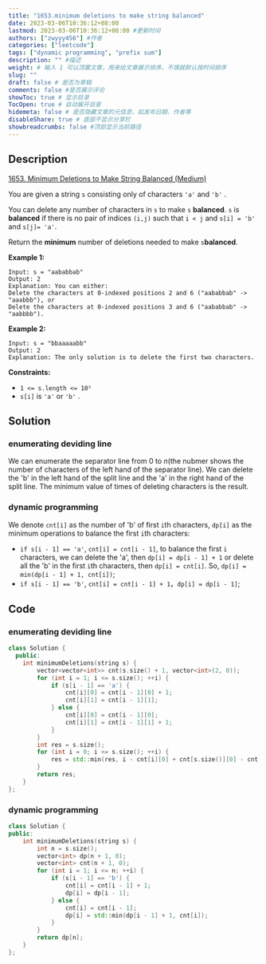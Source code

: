 ```yaml
---
title: "1653.minimum deletions to make string balanced"
date: 2023-03-06T10:36:12+08:00
lastmod: 2023-03-06T10:36:12+08:00 #更新时间
authors: ["zwyyy456"] #作者
categories: ["leetcode"]
tags: ["dynamic programming", "prefix sum"]
description: "" #描述
weight: # 输入 1 可以顶置文章，用来给文章展示排序，不填就默认按时间排序
slug: ""
draft: false # 是否为草稿
comments: false #是否展示评论
showToc: true # 显示目录
TocOpen: true # 自动展开目录
hidemeta: false # 是否隐藏文章的元信息，如发布日期、作者等
disableShare: true # 底部不显示分享栏
showbreadcrumbs: false #顶部显示当前路径
---
```

## Description
[1653. Minimum Deletions to Make String Balanced (Medium)](https://leetcode.com/problems/minimum-deletions-to-make-string-balanced/)

You are given a string `s` consisting only of characters `'a'` and `'b'` .

You can delete any number of characters in `s` to make `s` **balanced**. `s` is **balanced** if
there is no pair of indices `(i,j)` such that `i < j` and `s[i] = 'b'` and `s[j]= 'a'`.

Return the **minimum** number of deletions needed to make  `s`**balanced**.

**Example 1:**

```
Input: s = "aababbab"
Output: 2
Explanation: You can either:
Delete the characters at 0-indexed positions 2 and 6 ("aababbab" -> "aaabbb"), or
Delete the characters at 0-indexed positions 3 and 6 ("aababbab" -> "aabbbb").

```

**Example 2:**

```
Input: s = "bbaaaaabb"
Output: 2
Explanation: The only solution is to delete the first two characters.

```

**Constraints:**

- `1 <= s.length <= 10⁵`
- `s[i]` is `'a'` or `'b'` .

## Solution
### enumerating deviding line
We can enumerate the separator line from $0$ to $n$(the nubmer shows the number of characters of the left hand of the separator line). We can delete the 'b' in the left hand of the split line and the 'a' in the right hand of the split line. The minimum value of times of deleting characters is the result.

### dynamic programming
We denote `cnt[i]` as the number of 'b' of first `i`th characters, `dp[i]` as the minimum operations to balance the first `i`th characters:
- `if s[i - 1] == 'a'`, `cnt[i] = cnt[i - 1]`, to balance the first `i` characters, we can delete the 'a', then `dp[i] = dp[i - 1] + 1` or delete all the 'b' in the first `i`th characters, then `dp[i] = cnt[i]`. So, `dp[i] = min(dp[i - 1] + 1, cnt[i])`;
- `if s[i - 1] == 'b'`, `cnt[i] = cnt[i - 1] + 1`，`dp[i] = dp[i - 1]`;

## Code
### enumerating deviding line
```cpp
class Solution {
  public:
    int minimumDeletions(string s) {
        vector<vector<int>> cnt(s.size() + 1, vector<int>(2, 0));
        for (int i = 1; i <= s.size(); ++i) {
            if (s[i - 1] == 'a') {
                cnt[i][0] = cnt[i - 1][0] + 1;
                cnt[i][1] = cnt[i - 1][1];
            } else {
                cnt[i][0] = cnt[i - 1][0];
                cnt[i][1] = cnt[i - 1][1] + 1;
            }
        }
        int res = s.size();
        for (int i = 0; i <= s.size(); ++i) {
            res = std::min(res, i - cnt[i][0] + cnt[s.size()][0] - cnt[i][0]); 
        }
        return res;
    }
};
```

### dynamic programming
```cpp
class Solution {
public:
    int minimumDeletions(string s) {
        int n = s.size();
        vector<int> dp(n + 1, 0);
        vector<int> cnt(n + 1, 0);
        for (int i = 1; i <= n; ++i) {
            if (s[i - 1] == 'b') {
                cnt[i] = cnt[i - 1] + 1;
                dp[i] = dp[i - 1];
            } else {
                cnt[i] = cnt[i - 1];
                dp[i] = std::min(dp[i - 1] + 1, cnt[i]);    
            }
        }
        return dp[n];
    }
};
```